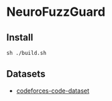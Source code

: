 # NeuroFuzzGuard

## Install

```
sh ./build.sh
```

## Datasets

- [codeforces-code-dataset](https://www.kaggle.com/datasets/yeoyunsianggeremie/codeforces-code-dataset)

